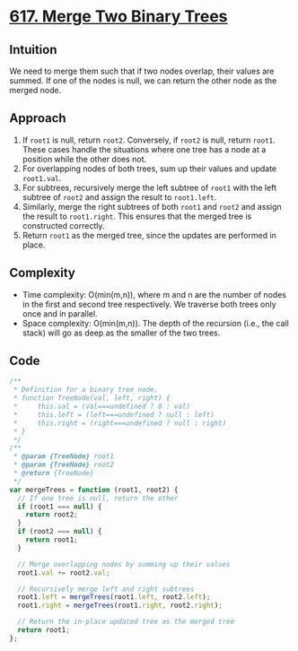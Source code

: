 # [617. Merge Two Binary Trees](https://leetcode.com/problems/merge-two-binary-trees/description/)

## Intuition

We need to merge them such that if two nodes overlap, their values are summed. If one of the nodes is null, we can return the other node as the merged node.

## Approach

1.  If `root1` is null, return `root2`. Conversely, if `root2` is null, return `root1`. These cases handle the situations where one tree has a node at a position while the other does not.
2.  For overlapping nodes of both trees, sum up their values and update `root1.val`.
3.  For subtrees, recursively merge the left subtree of `root1` with the left subtree of `root2` and assign the result to `root1.left`.
4.  Similarly, merge the right subtrees of both `root1` and `root2` and assign the result to `root1.right`. This ensures that the merged tree is constructed correctly.
5.  Return `root1` as the merged tree, since the updates are performed in place.

## Complexity

- Time complexity: O(min(m,n)), where m and n are the number of nodes in the first and second tree respectively. We traverse both trees only once and in parallel.
- Space complexity: O(min(m,n)). The depth of the recursion (i.e., the call stack) will go as deep as the smaller of the two trees.

## Code

```javascript
/**
 * Definition for a binary tree node.
 * function TreeNode(val, left, right) {
 *     this.val = (val===undefined ? 0 : val)
 *     this.left = (left===undefined ? null : left)
 *     this.right = (right===undefined ? null : right)
 * }
 */
/**
 * @param {TreeNode} root1
 * @param {TreeNode} root2
 * @return {TreeNode}
 */
var mergeTrees = function (root1, root2) {
  // If one tree is null, return the other
  if (root1 === null) {
    return root2;
  }
  if (root2 === null) {
    return root1;
  }

  // Merge overlapping nodes by summing up their values
  root1.val += root2.val;

  // Recursively merge left and right subtrees
  root1.left = mergeTrees(root1.left, root2.left);
  root1.right = mergeTrees(root1.right, root2.right);

  // Return the in-place updated tree as the merged tree
  return root1;
};
```
